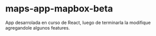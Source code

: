 # maps-app-mapbox-beta
App desarrolada en curso de React, luego de terminarla la modifique agregandole algunos features.
